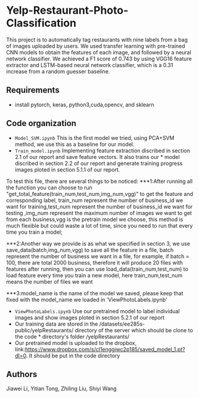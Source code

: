 # Yelp-Restaurant-Photo-Classification
This project is to automatically tag restaurants with nine labels from a bag of images uploaded by users. We used transfer learning with pre-trained CNN models to obtain the features of each image, and followed by a neural network classifier. We achieved a F1 score of 0.743 by using VGG16 feature extractor and LSTM-based neural network classifier, which is a 0.31 increase from a random guesser baseline. 

## Requirements
* install pytorch, keras, python3,cuda,opencv, and sklearn

## Code organization

* `Model_SVM.ipynb` This is the first model we tried, using PCA+SVM method, we use this as a baseline for our model.
* `Train_model.ipynb` Implementing feature extraction discribed in section 2.1 of our report and save feature vectors. It also trains our * model discribed in section 2.2 of our report and generate training progress images ploted in section 5.1.1 of our report.

To test this file, there are several things to be noticed:
***1:After running all the function you can choose to run "get_total_feature(train_num,test_num,img_num,vgg)" to get the feature and corresponding label, train_num represent the number of business_id we want for training,test_num represent the number of business_id we want for testing ,img_num represent the maximum number of images we want to get from each business,vgg is the pretrain model we choose, this method is much flexible but could waste a lot of time, since you need to run that every time you train a model;

***2:Another way we provide is as what we specified in section 3, we use save_data(batch,img_num,vgg) to save all the feature in a file, batch represent the number of business we want in a file, for example, if batch = 100, there are total 2000 business, therefore it will produce 20 files with features after running, then you can use load_data(train_num,test_num) to load feature every time you train a new model, here train_num,test_num means the number of files we want

***3:model_name is the name of the model we saved, please keep that fixed with the model_name we loaded in 'ViewPhotoLabels.ipynb'

* `ViewPhotoLabels.ipynb` Use our pretrained model to label individual images and show images ploted in section 5.2.1 of our report
* Our training data are stored in the /datasets/ee285s-public/yelpRestaurants/ directory of the server which should be clone to the code    * directory's folder /yelpRestaurants/
* Our pretrained model is uploaded to the dropbox, link:https://www.dropbox.com/s/cl1enggjwc2p185/saved_model_1.pt?dl=0. It should be       put in the code directory

## Authors
Jiawei Li, Yitian Tong, Zhiling Liu, Shiyi Wang
